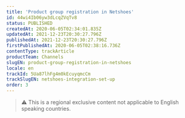 ```yaml
---
title: 'Product group registration in Netshoes'
id: 44wi4Ib06yw3dLcqZVqTv8
status: PUBLISHED
createdAt: 2020-06-05T02:34:01.835Z
updatedAt: 2021-12-23T20:30:27.796Z
publishedAt: 2021-12-23T20:30:27.796Z
firstPublishedAt: 2020-06-05T02:38:16.736Z
contentType: trackArticle
productTeam: Channels
slugEN: product-group-registration-in-netshoes
locale: en
trackId: 5Ua87lhFg4m0kEcuyqmcCm
trackSlugEN: netshoes-integration-set-up
order: 3
---
```


> ⚠️ This is a regional exclusive content not applicable to English speaking countries.
